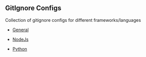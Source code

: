## GitIgnore Configs

Collection of gitignore configs for different frameworks/languages

- [General](https://github.com/arshadkazmi42/awesome-github-init/blob/master/.gitignore)

- [NodeJs](https://github.com/arshadkazmi42/squash/blob/master/.gitignore)

- [Python](https://github.com/arshadkazmi42/first-issues/blob/master/.gitignore)